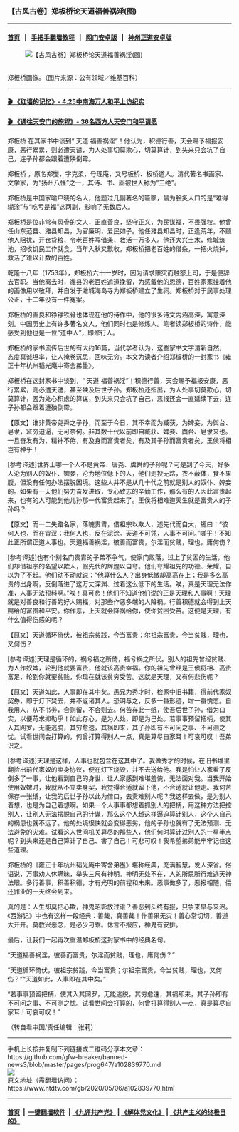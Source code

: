 ### 【古风古卷】郑板桥论天道福善祸淫(图)
------------------------

#### [首页](https://github.com/gfw-breaker/banned-news3/blob/master/README.md) &nbsp;&nbsp;|&nbsp;&nbsp; [手把手翻墙教程](https://github.com/gfw-breaker/guides/wiki) &nbsp;&nbsp;|&nbsp;&nbsp; [网门安卓版](https://github.com/oGate2/oGate) &nbsp;&nbsp;|&nbsp;&nbsp; [神州正道安卓版](https://github.com/SzzdOgate/update) 



<div><div class="featured_image">
 <figure>
  <img alt="【古风古卷】郑板桥论天道福善祸淫(图)" src="https://i.ntdtv.com/assets/uploads/2020/05/2020-05-06_075830-800x450.jpg"/>
 </figure><br/>
 <span class="caption">
  郑板桥画像。（图片来源：公有领域／维基百科）
 </span>
</div>
</div><hr/>

#### [ 🎬  《红墙的记忆》- 4.25中南海万人和平上访纪实](http://141.164.39.94:10000/videos/legend/425.html)

 #### [ 🎬  《通往天安门的旅程》- 36名西方人天安门和平请愿 ](http://141.164.39.94:10000/videos/legend/JTT.html)

<div><div class="post_content" itemprop="articleBody">
 <p>
  <ok href="https://www.ntdtv.com/gb/郑板桥.htm">
   郑板桥
  </ok>
  在其家书中谈到“
  <ok href="https://www.ntdtv.com/gb/天道.htm">
   天道
  </ok>
  福善祸淫”！他认为，积德行善，天会赐予福报安康，恶行累累，则必遭天谴，为人处事切莫欺心，切莫算计，到头来只会坑了自己，连子孙都会跟着遭殃倒霉。
 </p>
 <p>
  <ok href="https://www.ntdtv.com/gb/郑板桥.htm">
   郑板桥
  </ok>
  ，原名郑燮，字克柔，号理庵，又号板桥、板桥道人。清代著名书画家、文学家，为“扬州八怪”之一，其诗、书、画被世人称为“三绝”。
 </p>
 <p>
  郑板桥是中国家喻户晓的名人，他题过几副著名的匾额，最为脍炙人口的是“难得糊涂”与“吃亏是福”这两副，影响了无数后人。
 </p>
 <p>
  郑板桥是位非常有风骨的文人，正直善良，坚守正义，为民谋福，不畏强权。他曾任山东范县、潍县知县，为官廉明，爱民如子。他任潍县知县时，正逢荒年，不顾他人阻扰，开仓贷粮，令老百姓写借条，救活一万多人。他还大兴土木，修城筑池，招收饥民工作就食。当年入秋又歉收，郑板桥把老百姓的借条，一把火烧掉，救活了难以计数的百姓。
 </p>
 <p>
  乾隆十八年（1753年），郑板桥六十一岁时，因为请求赈灾而触怒上司，于是便辞去官职。当他离去时，潍县的老百姓遮道挽留，为感戴他的恩德，百姓家家挂着他的画像用以敬拜，并自发于潍城海岛寺为郑板桥建立了生祠。郑板桥对于民事处理公正，十二年没有一件冤案。
 </p>
 <p>
  郑板桥的善良和铮铮铁骨也体现在他的诗作中，他的很多诗文内涵高深，寓意深刻。中国历史上有许多著名文人，他们同时也是修炼人。笔者读郑板桥的诗作，能感受到他也是一位“道中人”，即修行人。
 </p>
 <p>
  郑板桥的家书流传后世的有大约16篇，当代学者认为，这些家书文字清新自然，态度真诚坦率，让人掩卷沉思，回味无穷。本文为读者介绍郑板桥的一封家书《雍正十年杭州韬光庵中寄舍弟墨》。
 </p>
 <p>
  郑板桥在这封家书中谈到，“
  <ok href="https://www.ntdtv.com/gb/天道.htm">
   天道
  </ok>
  福善祸淫”！积德行善，天会赐予福报安康，恶行累累，则必遭天谴，甚至殃及后世子孙。郑板桥还指出，为人处事切莫欺心，切莫算计，因为处心积虑的算谋，到头来只会坑了自己，恶报还会一直延续下去，连子孙都会跟着遭殃倒霉。
 </p>
 <p>
  【原文】谁非黄帝尧舜之子孙，而至于今日，其不幸而为臧获，为婢妾，为舆台、皂隶，窘穷迫逼，无可奈何。非其数十代以前即自臧获、婢妾、舆台、皂隶来也。一旦奋发有为，精神不倦，有及身而富贵者矣，有及其子孙而富贵者矣，王侯将相岂有种乎！
 </p>
 <p>
  [参考译述]世界上哪一个人不是黄帝、唐尧、虞舜的子孙呢？可是到了今天，好多人沦为别人的奴仆、婢妾，沦为地位低下的人，他们走投无路，衣不蔽体，食不果腹，但没有任何办法摆脱困境。这些人并不是从几十代之前就是别人的奴仆、婢妾的。如果有一天他们努力奋发进取，专心致志的辛勤工作，那么有的人因此富贵起来，也有的人可能到他儿孙那一代富贵起来了。王侯将相难道天生就是富贵人的子孙吗？
 </p>
 <p>
  【原文】而一二失路名家，落魄贵胄，借祖宗以欺人，述先代而自大，辄曰：“彼何人也，而在霄汉；我何人也，反在泥涂。天道不可凭，人事不可问。”嗟乎！不知此正所谓正道人事也。天道福善祸淫，彼善而富贵，尔淫而贫贱，理也，庸何伤？
 </p>
 <p>
  [参考译述]也有个别名门贵胄的子弟不争气，使家门败落，过上了贫困的生活，他们却借祖宗的名望以欺人，假先代的辉煌以自夸。他们夸耀祖先的功德、荣耀，自以为了不起。他们动不动就说：“他算什么人？出身低微却高高在上；我是多么高贵的出身啊，反倒落进了这万丈深渊、过着这么低下的生活。唉，真是天理无法作准，人事无法预料啊。”唉！真可悲！他们不知道他们说的正是天理和人事啊！天理就是对善良和行善的好人赐福，对那些作恶多端的人降祸。行善积德就会得到上天赐给的富贵和平安。你作恶，上天就会降祸给你，使你贫困受苦。这便是天理，有什么值得伤感的呢？
 </p>
 <p>
  【原文】天道循环倚伏，彼祖宗贫践，今当富贵；尔祖宗富贵，今当贫贱，理也，又何伤？
 </p>
 <p>
  [参考译述]天理是循环的，祸兮福之所倚，福兮祸之所伏。别人的祖先曾经贫贱、为人作奴婢，轮到他就要富贵，他就该高贵幸福。你的祖先曾经是王侯将相、高贵富足，轮到你就要贫贱，你现在就该贫穷受苦。这就是天理，又有何悲伤呢？
 </p>
 <p>
  【原文】天道如此，人事即在其中矣。愚兄为秀才时，检家中旧书籍，得前代家奴契券，即于灯下焚去，并不返诸其人。恐明与之，反多一番形迹，增一番愧恧。自我用人，从不书券，合则留，不合则去。何苦存此一纸，使吾后世子孙，借为口实，以便苛求抑勒乎！如此存心，是为人处，即是为己处。若事事预留把柄，使其入其网罗，无能逃脱，其穷愈速，其祸即来，其子孙即有不可问之事、不可测之忧。试看世间会打算的，何曾打算得别人一点，真是算尽自家耳！可哀可叹！吾弟识之。
 </p>
 <p>
  [参考译述]天理是这样，人事也就包含在这其中了。我做秀才的时候，在旧书堆里翻捡出前代家奴的卖身协议，便在灯下烧毁，并不去送给他。我是怕让人家看了反倒多了一事，让他看到自己的身世，让人家感到难堪羞愧，无法面对我。当我开始使用奴婢时，我就从不立卖身契，我觉得合适就留下他，不合适就让他走。我何苦保存一张纸，让我的后世子孙以此为借口，去责难别人呢？我这样去做，是为别人着想，也是为自己着想啊。如果一个人事事都想着抓别人的把柄，用这种方法把控别人，让别人无法摆脱自己的计谋，那么这个人越这样逼迫算计别人，这个人自己的祸患也就不远了。他的处境很快就会变得恶劣，他的子孙也就有了无法预测、无法避免的灾难。试看这人世间机关算尽的那些人，他们何时算计过别人的一星半点呢？到头来还是自己算计了自己、害了自己！可悲可叹！我希望弟弟能牢牢记住这些道理。
 </p>
 <p>
  郑板桥的《雍正十年杭州韬光庵中寄舍弟墨》堪称经典，充满智慧，发人深省。俗语说，万事劝人休瞒昧，举头三尺有神明。神明无处不在，人的所思所行难逃天神法眼。多行善事，积善积德，才有光明的前程和未来。恶事做多了，恶报相随，偿还罪业的一天终会到来。
 </p>
 <p>
  真的是：人生却莫把心欺，神鬼昭彰放过谁？善恶到头终有报，只争来早与来迟。《西游记》中也有这样一段经典：善哉，真善哉！作善果无灾！善心常切切，善道大开开。莫教兴恶念，是必少刁乖。休言不报应，神鬼有安排。
 </p>
 <p>
  最后，让我们一起再次重温郑板桥这封家书中的经典名句。
 </p>
 <p>
  “天道福善祸淫，彼善而富贵，尔淫而贫贱，理也，庸何伤？”
 </p>
 <p>
  “天道循环倚伏，彼祖宗贫践，今当富贵；尔祖宗富贵，今当贫贱，理也，又何伤？”“天道如此，人事即在其中矣。”
 </p>
 <p>
  “若事事预留把柄，使其入其网罗，无能逃脱，其穷愈速，其祸即来，其子孙即有不可问之事、不可测之忧。试看世间会打算的，何曾打算得别人一点，真是算尽自家耳！可哀可叹！”
 </p>
 <p>
  （转自看中国/责任编辑：张莉）
 </p>
 <div class="single_ad">
 </div>
</div>
</div>
<hr/>
手机上长按并复制下列链接或二维码分享本文章：<br/>
https://github.com/gfw-breaker/banned-news3/blob/master/pages/prog647/a102839770.md <br/>
<a href='https://github.com/gfw-breaker/banned-news3/blob/master/pages/prog647/a102839770.md'><img src='https://github.com/gfw-breaker/banned-news3/blob/master/pages/prog647/a102839770.md.png'/></a> <br/>
原文地址（需翻墙访问）：https://www.ntdtv.com/gb/2020/05/06/a102839770.html


------------------------
#### [首页](https://github.com/gfw-breaker/banned-news3/blob/master/README.md) &nbsp;|&nbsp; [一键翻墙软件](https://github.com/gfw-breaker/nogfw/blob/master/README.md) &nbsp;| [《九评共产党》](https://github.com/gfw-breaker/9ping.md/blob/master/README.md#九评之一评共产党是什么) | [《解体党文化》](https://github.com/gfw-breaker/jtdwh.md/blob/master/README.md) | [《共产主义的终极目的》](https://github.com/gfw-breaker/gczydzjmd.md/blob/master/README.md)


<img src='http://gfw-breaker.win/banned-news3/pages/prog647/a102839770.md' width='0px' height='0px'/>